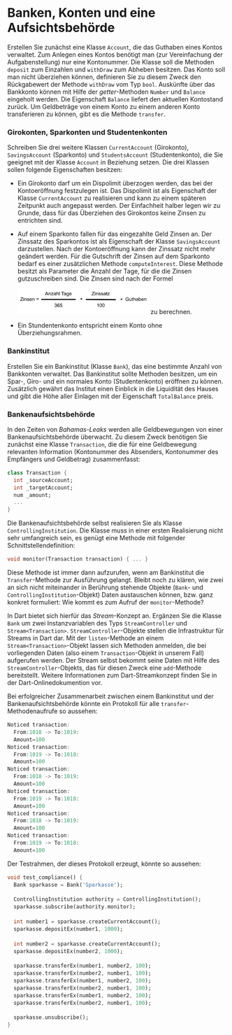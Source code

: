 # Banken, Konten und eine Aufsichtsbehörde

Erstellen Sie zunächst eine Klasse ``Account``, die das Guthaben eines Kontos verwaltet. Zum Anlegen eines Kontos benötigt man (zur Vereinfachung der Aufgabenstellung) nur eine Kontonummer. Die Klasse soll die Methoden ``deposit`` zum Einzahlen und ``withDraw`` zum Abheben besitzen. Das Konto soll man nicht überziehen können, definieren Sie zu diesem Zweck den Rückgabewert der Methode ``withDraw`` vom Typ ``bool``. Auskünfte über das Bankkonto können mit Hilfe der *getter*-Methoden ``Number`` und ``Balance`` eingeholt werden. Die Eigenschaft ``Balance`` liefert den aktuellen Kontostand zurück. Um Geldbeträge von einem Konto zu einem anderen Konto transferieren zu können, gibt es die Methode ``transfer``.

### Girokonten, Sparkonten und Studentenkonten

Schreiben Sie drei weitere Klassen ``CurrentAccount`` (Girokonto), ``SavingsAccount`` (Sparkonto) und ``StudentsAccount`` (Studentenkonto), die Sie geeignet mit der Klasse ``Account`` in Beziehung setzen. Die drei Klassen sollen folgende Eigenschaften besitzen:

* Ein Girokonto darf um ein Dispolimit überzogen werden, das bei der Kontoeröffnung festzulegen ist. Das Dispolimit ist als Eigenschaft der Klasse ``CurrentAccount`` zu realisieren und kann zu einem späteren Zeitpunkt auch angepasst werden. Der Einfachheit halber legen wir zu Grunde, dass für das Überziehen des Girokontos keine Zinsen zu entrichten sind.

* Auf einem Sparkonto fallen für das eingezahlte Geld Zinsen an. Der Zinssatz des Sparkontos ist als Eigenschaft der Klasse ``SavingsAccount`` darzustellen. Nach der Kontoeröffnung kann der Zinssatz nicht mehr geändert werden. Für die Gutschrift der Zinsen auf dem Sparkonto bedarf es einer zusätzlichen Methode ``computeInterest``. Diese Methode besitzt als Parameter die Anzahl der Tage, für die die Zinsen gutzuschreiben sind. Die Zinsen sind nach der Formel

   <img src="assets/BankAndInterestRate.png" width="300">
   zu berechnen.

* Ein Stundentenkonto entspricht einem Konto ohne Überziehungsrahmen. 

### Bankinstitut

Erstellen Sie ein Bankinstitut (Klasse ``Bank``), das eine bestimmte Anzahl von Bankkonten verwaltet. Das Bankinstitut sollte Methoden besitzen, um ein Spar-, Giro- und ein normales Konto (Studentenkonto) eröffnen zu können. Zusätzlich gewährt das Institut einen Einblick in die Liquidität des Hauses und gibt die Höhe aller Einlagen mit der Eigenschaft ``TotalBalance`` preis.

### Bankenaufsichtsbehörde

In den Zeiten von *Bahamas-Leaks* werden alle Geldbewegungen von einer Bankenaufsichtsbehörde überwacht. Zu diesem Zweck benötigen Sie zunächst eine Klasse ``Transaction``, die die für eine Geldbewegung relevanten Information (Kontonummer des Absenders, Kontonummer des Empfängers und Geldbetrag) zusammenfasst:

```dart
class Transaction {
  int _sourceAccount;
  int _targetAccount;
  num _amount;
  ...
}
```

Die Bankenaufsichtsbehörde selbst realisieren Sie als Klasse ``ControllingInstitution``. Die Klasse muss in einer ersten Realisierung nicht sehr umfangreich sein, es genügt eine Methode mit folgender Schnittstellendefinition:

```dart
void monitor(Transaction transaction) { ... }
```

Diese Methode ist immer dann aufzurufen, wenn am Bankinstitut die ``Transfer``-Methode zur Ausführung gelangt. Bleibt noch zu klären,
wie zwei an sich nicht miteinander in Berührung stehende Objekte (``Bank``- und ``ControllingInstitution``-Objekt) Daten austauschen können,
bzw. ganz konkret formuliert: Wie kommt es zum Aufruf der ``monitor``-Methode?

In Dart bietet sich hierfür das *Stream*-Konzept an. Ergänzen Sie die Klasse ``Bank`` um zwei Instanzvariablen des Typs ``StreamController`` und ``Stream<Transaction>``. ``StreamController``-Objekte stellen die Infrastruktur für Streams in Dart dar. Mit der ``listen``-Methode an einem ``Stream<Transaction>``-Objekt lassen sich Methoden anmelden, die bei vorliegenden Daten (also einem ``Transaction``-Objekt in unserem Fall) aufgerufen werden. Der Stream selbst bekommt seine Daten mit Hilfe des ``StreamController``-Objekts, das für diesen Zweck eine ``add``-Methode bereitstellt. Weitere Informationen zum Dart-Streamkonzept finden Sie in der Dart-Onlinedokumention vor.

Bei erfolgreicher Zusammenarbeit zwischen einem Bankinstitut und der Bankenaufsichtsbehörde könnte ein Protokoll für alle ``transfer``-Methodenaufrufe so aussehen:

```dart
Noticed transaction:
  From:1018 -> To:1019:
  Amount=100
Noticed transaction:
  From:1019 -> To:1018:
  Amount=100
Noticed transaction:
  From:1018 -> To:1019:
  Amount=100
Noticed transaction:
  From:1019 -> To:1018:
  Amount=100
Noticed transaction:
  From:1018 -> To:1019:
  Amount=100
Noticed transaction:
  From:1019 -> To:1018:
  Amount=100
```

Der Testrahmen, der dieses Protokoll erzeugt, könnte so aussehen:

```dart
void test_compliance() {
  Bank sparkasse = Bank('Sparkasse');

  ControllingInstitution authority = ControllingInstitution();
  sparkasse.subscribe(authority.monitor);

  int number1 = sparkasse.createCurrentAccount();
  sparkasse.depositEx(number1, 1000);

  int number2 = sparkasse.createCurrentAccount();
  sparkasse.depositEx(number2, 1000);

  sparkasse.transferEx(number1, number2, 100);
  sparkasse.transferEx(number2, number1, 100);
  sparkasse.transferEx(number1, number2, 100);
  sparkasse.transferEx(number2, number1, 100);
  sparkasse.transferEx(number1, number2, 100);
  sparkasse.transferEx(number2, number1, 100);

  sparkasse.unsubscribe();
}
```